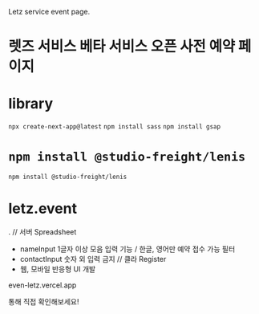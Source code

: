 Letz service event page.
# 렛즈 서비스 베타 서비스 오픈 사전 예약 페이지 # 

# library
`npx create-next-app@latest`
`npm install sass`
`npm install gsap`

`npm install @studio-freight/lenis`
=======
`npm install @studio-freight/lenis`

# letz.event
.
// 서버 Spreadsheet 
- nameInput 1글자 이상 모음 입력 기능 / 한글, 영어만 예약 접수 가능 필터
- contactInput 숫자 외 입력 금지
// 클라 Register
- 웹, 모바일 반응형 UI 개발



even-letz.vercel.app

통해 직접 확인해보세요!
